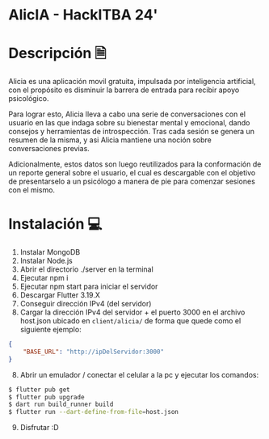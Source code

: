 # AlicIA - HackITBA 24'

# Descripción 🗎

Alicia es una aplicación movil gratuita, impulsada por inteligencia artificial, con el propósito es disminuir la barrera de entrada para recibir apoyo psicológico. 

Para lograr esto, Alicia lleva a cabo una serie de conversaciones con el usuario en las que indaga sobre su bienestar mental y emocional, dando consejos y herramientas de introspección. Tras cada sesión se genera un resumen de la misma, y asi Alicia mantiene una noción sobre conversaciones previas. 

Adicionalmente, estos datos son luego reutilizados para la conformación de un reporte general sobre el usuario, el cual es descargable con el objetivo de presentarselo a un psicólogo a manera de pie para comenzar sesiones con el mismo.

# Instalación 💻

1. Instalar MongoDB
2. Instalar Node.js
3. Abrir el directorio ./server en la terminal
4. Ejecutar npm i
5. Ejecutar npm start para iniciar el servidor
5. Descargar Flutter 3.19.X
6. Conseguir dirección IPv4 (del servidor)
7. Cargar la dirección IPv4 del servidor + el puerto 3000 en el archivo host.json ubicado en `client/alicia/` de forma que quede como el siguiente ejemplo:
```json
{
    "BASE_URL": "http://ipDelServidor:3000"
}
```
8. Abrir un emulador / conectar el celular a la pc y ejecutar los comandos:
```bash
$ flutter pub get
$ flutter pub upgrade
$ dart run build_runner build
$ flutter run --dart-define-from-file=host.json
```
9. Disfrutar :D

